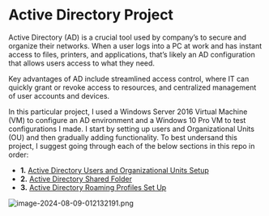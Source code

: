 # Active Directory Project 

Active Directory (AD) is a crucial tool used by company’s to secure and organize their networks. When a user logs into a PC at work and has instant access to files, printers, and applications, that’s likely an AD configuration that allows users access to what they need.

Key advantages of AD include streamlined access control, where IT can quickly grant or revoke access to resources, and centralized management of user accounts and devices.

In this particular project, I used a Windows Server 2016 Virtual Machine (VM) to configure an AD environment and a Windows 10 Pro VM to test configurations I made. I start by setting up users and Organizational Units (OU) and then gradually adding functionality. To best undersand this project, I suggest going through each of the below sections in this repo in order:

- **1.** [Active Directory Users and Organizational Units Setup](https://github.com/cybersecfaizan/Active-Directory-Ecosystem/blob/main/1.%20Active%20Directory%20Users%20and%20Organizational%20Units%20Setup.MD)
- **2.** [Active Directory Shared Folder](https://github.com/cybersecfaizan/Active-Directory-Ecosystem/blob/main/2.%20Active%20Directory%20Shared%20Folder.MD)
- **3.** [Active Directory Roaming Profiles Set Up](https://github.com/cybersecfaizan/Active-Directory-Ecosystem/blob/main/3.%20Active%20Directory%20Roaming%20Profiles%20Set%20Up.MD)


![image-2024-08-09-012132191.png](https://i.postimg.cc/bJ44Wb67/image-2024-08-09-012132191.png)
